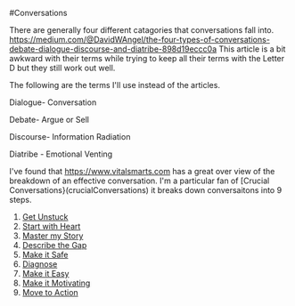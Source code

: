 #Conversations


There are generally four different catagories that conversations fall into. 
https://medium.com/@DavidWAngel/the-four-types-of-conversations-debate-dialogue-discourse-and-diatribe-898d19eccc0a
This article is a bit awkward with their terms while trying to keep all their terms with the Letter D but they still work out well.

The following are the terms I'll use instead of the articles.

Dialogue- Conversation

Debate- Argue or Sell

Discourse- Information Radiation

Diatribe - Emotional Venting


I've found that https://www.vitalsmarts.com has a great over view of the breakdown of an effective conversation. I'm a particular fan of [Crucial Conversations}(crucialConversations) it breaks down conversaitons into 9 steps. 

1. [Get Unstuck](conversationStep1)
2. [Start with Heart](conversationStep2)
3. [Master my Story](conversationStep3)
4. [Describe the Gap](conversationStep4)
5. [Make it Safe](conversationStep5)
6. [Diagnose](conversationStep6)
7. [Make it Easy](conversationStep7)
8. [Make it Motivating](conversationstep8)
9. [Move to Action](conversationStep9)



